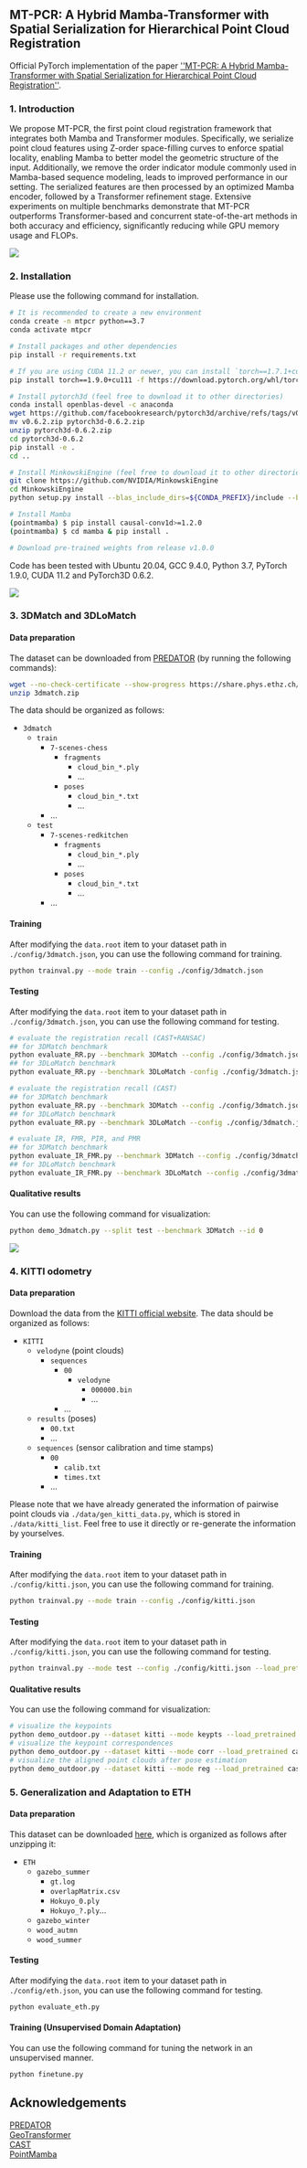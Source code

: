 ## MT-PCR: A Hybrid Mamba-Transformer with Spatial Serialization for Hierarchical Point Cloud Registration

Official PyTorch implementation of the paper [''MT-PCR: A Hybrid Mamba-Transformer with Spatial Serialization for Hierarchical Point Cloud Registration''](https://arxiv.org/pdf/2506.13183).

### 1. Introduction

We propose MT-PCR, the first point cloud registration framework that integrates both Mamba and Transformer modules. Specifically, we serialize point cloud features using Z-order space-filling curves to enforce spatial locality, enabling Mamba to better model the geometric structure of the input. Additionally, we remove the order indicator module commonly used in Mamba-based sequence modeling, leads to improved performance in our setting. The serialized features are then processed by an optimized Mamba encoder, followed by a Transformer refinement stage.  Extensive experiments on multiple benchmarks demonstrate that MT-PCR outperforms Transformer-based and concurrent state-of-the-art methods in both accuracy and efficiency, significantly reducing while GPU memory usage and FLOPs.

![](assets/mtpcr.png)

### 2. Installation

Please use the following command for installation.

```bash
# It is recommended to create a new environment
conda create -n mtpcr python==3.7
conda activate mtpcr

# Install packages and other dependencies
pip install -r requirements.txt

# If you are using CUDA 11.2 or newer, you can install `torch==1.7.1+cu110` or `torch=1.9.0+cu111`
pip install torch==1.9.0+cu111 -f https://download.pytorch.org/whl/torch_stable.html

# Install pytorch3d (feel free to download it to other directories)
conda install openblas-devel -c anaconda
wget https://github.com/facebookresearch/pytorch3d/archive/refs/tags/v0.6.2.zip
mv v0.6.2.zip pytorch3d-0.6.2.zip
unzip pytorch3d-0.6.2.zip
cd pytorch3d-0.6.2
pip install -e . 
cd ..

# Install MinkowskiEngine (feel free to download it to other directories)
git clone https://github.com/NVIDIA/MinkowskiEngine
cd MinkowskiEngine
python setup.py install --blas_include_dirs=${CONDA_PREFIX}/include --blas=openblas

# Install Mamba
(pointmamba) $ pip install causal-conv1d>=1.2.0
(pointmamba) $ cd mamba & pip install .

# Download pre-trained weights from release v1.0.0
```

Code has been tested with Ubuntu 20.04, GCC 9.4.0, Python 3.7, PyTorch 1.9.0, CUDA 11.2 and PyTorch3D 0.6.2.

![](assets/pipeline.png)


### 3. 3DMatch and 3DLoMatch

#### Data preparation

The dataset can be downloaded from [PREDATOR](https://github.com/prs-eth/OverlapPredator) (by running the following commands):
```bash
wget --no-check-certificate --show-progress https://share.phys.ethz.ch/~gsg/pairwise_reg/3dmatch.zip
unzip 3dmatch.zip
```
The data should be organized as follows:
- `3dmatch`
    - `train`
        - `7-scenes-chess`
            - `fragments`
                - `cloud_bin_*.ply`
                - ...
            - `poses`
                - `cloud_bin_*.txt`
                - ...
        - ...
    - `test`
        - `7-scenes-redkitchen`
            - `fragments`
                - `cloud_bin_*.ply`
                - ...
            - `poses`
                - `cloud_bin_*.txt`
                - ...
        - ...

#### Training
After modifying the ```data.root``` item to your dataset path in ```./config/3dmatch.json```, you can use the following command for training.
```bash
python trainval.py --mode train --config ./config/3dmatch.json
```

#### Testing
After modifying the ```data.root``` item to your dataset path in ```./config/3dmatch.json```, you can use the following command for testing.
```bash
# evaluate the registration recall (CAST+RANSAC)
## for 3DMatch benchmark
python evaluate_RR.py --benchmark 3DMatch --config ./config/3dmatch.json --load_pretrained cast-epoch-05 --ransac
## for 3DLoMatch benchmark
python evaluate_RR.py --benchmark 3DLoMatch -config ./config/3dmatch.json --load_pretrained cast-epoch-05 --ransac

# evaluate the registration recall (CAST)
## for 3DMatch benchmark
python evaluate_RR.py --benchmark 3DMatch --config ./config/3dmatch.json --load_pretrained cast-epoch-05
## for 3DLoMatch benchmark
python evaluate_RR.py --benchmark 3DLoMatch --config ./config/3dmatch.json --load_pretrained cast-epoch-05

# evaluate IR, FMR, PIR, and PMR
## for 3DMatch benchmark
python evaluate_IR_FMR.py --benchmark 3DMatch --config ./config/3dmatch.json --load_pretrained cast-epoch-05
## for 3DLoMatch benchmark
python evaluate_IR_FMR.py --benchmark 3DLoMatch --config ./config/3dmatch.json --load_pretrained cast-epoch-05
```


#### Qualitative results
You can use the following command for visualization:
```bash
python demo_3dmatch.py --split test --benchmark 3DMatch --id 0
```
![](assets/3dmatch.png)


### 4. KITTI odometry

#### Data preparation

Download the data from the [KITTI official website](http://www.cvlibs.net/datasets/kitti/eval_odometry.php). The data should be organized as follows:
- `KITTI`
    - `velodyne` (point clouds)
        - `sequences`
            - `00`
                - `velodyne`
                    - `000000.bin`
                    - ...
            - ...
    - `results` (poses)
        - `00.txt`
        - ...
    - `sequences` (sensor calibration and time stamps)
        - `00`
            - `calib.txt`
            - `times.txt`
        - ...

Please note that we have already generated the information of pairwise point clouds via ``./data/gen_kitti_data.py``, which is stored in ``./data/kitti_list``. Feel free to use it directly or re-generate the information by yourselves.

#### Training
After modifying the ```data.root``` item to your dataset path in ```./config/kitti.json```, you can use the following command for training.
```bash
python trainval.py --mode train --config ./config/kitti.json
```

#### Testing
After modifying the ```data.root``` item to your dataset path in ```./config/kitti.json```, you can use the following command for testing.
```bash
python trainval.py --mode test --config ./config/kitti.json --load_pretrained cast-epoch-39
```

#### Qualitative results
You can use the following command for visualization:
```bash
# visualize the keypoints
python demo_outdoor.py --dataset kitti --mode keypts --load_pretrained cast-epoch-39 --split train --id 0
# visualize the keypoint correspondences
python demo_outdoor.py --dataset kitti --mode corr --load_pretrained cast-epoch-39 --split train --id 0
# visualize the aligned point clouds after pose estimation
python demo_outdoor.py --dataset kitti --mode reg --load_pretrained cast-epoch-39 --split train --id 0
```


### 5. Generalization and Adaptation to ETH

#### Data preparation

This dataset can be downloaded [here](https://share.phys.ethz.ch/~gsg/3DSmoothNet/data/ETH.rar), which is organized as follows after unzipping it:
- `ETH`
    - `gazebo_summer`
        - `gt.log`
        - `overlapMatrix.csv`
        - `Hokuyo_0.ply`
        - `Hokuyo_?.ply`...
    - `gazebo_winter`
    - `wood_autmn`
    - `wood_summer`
#### Testing
After modifying the ```data.root``` item to your dataset path in ```./config/eth.json```, you can use the following command for testing.
```bash
python evaluate_eth.py
```
#### Training (Unsupervised Domain Adaptation)
You can use the following command for tuning the network in an unsupervised manner.
```bash
python finetune.py
```

## Acknowledgements
[PREDATOR](https://github.com/prs-eth/OverlapPredator)  
[GeoTransformer](https://github.com/qinzheng93/GeoTransformer)  
[CAST](https://github.com/RenlangHuang/CAST)  
[PointMamba](https://github.com/LMD0311/PointMamba)
